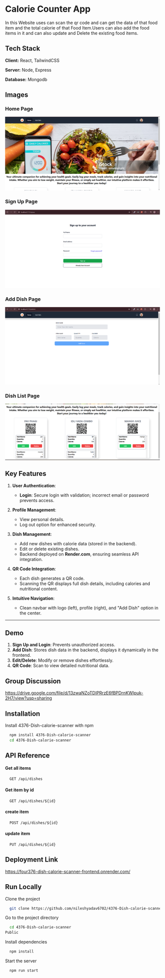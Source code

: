 
# Calorie Counter App

In this Website uses can scan the qr code and can get the data of that food item and the total calorie of that Food Item.Users can also add the food items in it and can also update and Delete the existing food items.
## Tech Stack

**Client:** React, TailwindCSS

**Server:** Node, Express

**Database:** Mongodb
## Images

### Home Page
  ![Home Page](./assets/home.png)

  ### Sign Up Page
  ![Sign Up Page](./assets/signup.png)

  ### Add Dish Page
  ![Add Dish Page](./assets/additem.png)

  ### Dish List Page
  ![Dish List Page](./assets/items.png)
    
## Key Features  
1. **User Authentication**:  

    - **Login**: Secure login with validation; incorrect email or password prevents access.

   

2. **Profile Management**:  
   - View personal details.  
   - Log out option for enhanced security.  
   

3. **Dish Management**:  
   - Add new dishes with calorie data (stored in the backend).  
   - Edit or delete existing dishes.  
   - Backend deployed on **Render.com**, ensuring seamless API integration.  

4. **QR Code Integration**:  
   - Each dish generates a QR code.  
   - Scanning the QR displays full dish details, including calories and nutritional content.  


5. **Intuitive Navigation**:  
   - Clean navbar with logo (left), profile (right), and "Add Dish" option in the center.  

---

## Demo  
1. **Sign Up and Login**: Prevents unauthorized access.  
2. **Add Dish**: Stores dish data in the backend, displays it dynamically in the frontend.  
3. **Edit/Delete**: Modify or remove dishes effortlessly.  
4. **QR Code**: Scan to view detailed nutritional data.  

## Group Discussion 

https://drive.google.com/file/d/13zwaNZoTDIPRrzE6fBPDrnKWlpuk-2H7/view?usp=sharing

## Installation

Install 4376-Dish-calorie-scanner with npm

```bash
  npm install 4376-Dish-calorie-scanner
  cd 4376-Dish-calorie-scanner
```

## API Reference

#### Get all items

```http
  GET /api/dishes
```


#### Get item by id

```http
  GET /api/dishes/${id}
```
#### create item

```http
  POST /api/dishes/${id}
```
#### update item

```http
  PUT /api/dishes/${id}
```



## Deployment Link

https://four376-dish-calorie-scanner-frontend.onrender.com/


## Run Locally

Clone the project

```bash
  git clone https://github.com/nileshyadav6702/4376-Dish-calorie-scanner.git
```

Go to the project directory

```bash
  cd 4376-Dish-calorie-scanner
Public

```

Install dependencies

```bash
  npm install
```

Start the server

```bash
  npm run start
```

